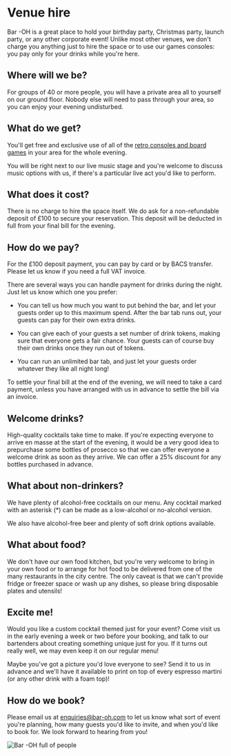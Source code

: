 # Venue hire

Bar -OH is a great place to hold your birthday party, Christmas party,
launch party, or any other corporate event!  Unlike most other venues,
we don't charge you anything just to hire the space or to use our
games consoles: you pay only for your drinks while you're here.

## Where will we be?

For groups of 40 or more people, you will have a private area all to
yourself on our ground floor.  Nobody else will need to pass through
your area, so you can enjoy your evening undisturbed.

## What do we get?

You'll get free and exclusive use of all of the [retro consoles and
board games](../games/index.md) in your area for the whole evening.

You will be right next to our live music stage and you're welcome to
discuss music options with us, if there's a particular live act you'd
like to perform.

## What does it cost?

There is no charge to hire the space itself.  We do ask for a
non-refundable deposit of £100 to secure your reservation.  This
deposit will be deducted in full from your final bill for the evening.

## How do we pay?

For the £100 deposit payment, you can pay by card or by BACS transfer.
Please let us know if you need a full VAT invoice.

There are several ways you can handle payment for drinks during the
night.  Just let us know which one you prefer:

  * You can tell us how much you want to put behind the bar, and let
    your guests order up to this maximum spend.  After the bar tab
    runs out, your guests can pay for their own extra drinks.

  * You can give each of your guests a set number of drink tokens,
    making sure that everyone gets a fair chance.  Your guests can of
    course buy their own drinks once they run out of tokens.

  * You can run an unlimited bar tab, and just let your guests order
    whatever they like all night long!

To settle your final bill at the end of the evening, we will need to
take a card payment, unless you have arranged with us in advance to
settle the bill via an invoice.

## Welcome drinks?

High-quality cocktails take time to make.  If you're expecting
everyone to arrive en masse at the start of the evening, it would be a
very good idea to prepurchase some bottles of prosecco so that we can
offer everyone a welcome drink as soon as they arrive.  We can offer a
25% discount for any bottles purchased in advance.

## What about non-drinkers?

We have plenty of alcohol-free cocktails on our menu.  Any cocktail
marked with an asterisk (*) can be made as a low-alcohol or
no-alcohol version.

We also have alcohol-free beer and plenty of soft drink options
available.

## What about food?

We don't have our own food kitchen, but you're very welcome to bring
in your own food or to arrange for hot food to be delivered from one
of the many restaurants in the city centre.  The only caveat is that
we can't provide fridge or freezer space or wash up any dishes, so
please bring disposable plates and utensils!

## Excite me!

Would you like a custom cocktail themed just for your event?  Come
visit us in the early evening a week or two before your booking, and
talk to our bartenders about creating something unique just for you.
If it turns out really well, we may even keep it on our regular menu!

Maybe you've got a picture you'd love everyone to see?  Send it to us
in advance and we'll have it available to print on top of every
espresso martini (or any other drink with a foam top)!

## How do we book?

Please email us at enquiries@bar-oh.com to let us know what sort of
event you're planning, how many guests you'd like to invite, and when
you'd like to book for.  We look forward to hearing from you!

![Bar -OH full of people](images/crowd.jpeg)

